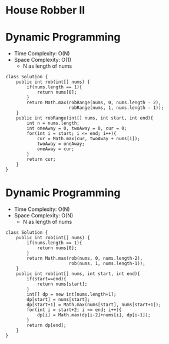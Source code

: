 # House Robber II
# Dynamic Programming 
* Time Complexity: O(N)
* Space Complexity: O(1)
	* N as length of nums
```
class Solution {
    public int rob(int[] nums) {
        if(nums.length == 1){
            return nums[0];
        }
        return Math.max(robRange(nums, 0, nums.length - 2),
                        robRange(nums, 1, nums.length - 1));
    }
    public int robRange(int[] nums, int start, int end){
        int n = nums.length;
        int oneAway = 0, twoAway = 0, cur = 0;
        for(int i = start; i <= end; i++){
            cur = Math.max(cur, twoAway + nums[i]);
            twoAway = oneAway;
            oneAway = cur;
        }
        return cur;
    }
}
```
# Dynamic Programming 
* Time Complexity: O(N)
* Space Complexity: O(N)
	* N as length of nums
```
class Solution {
    public int rob(int[] nums) {
        if(nums.length == 1){
            return nums[0];
        }
        return Math.max(rob(nums, 0, nums.length-2),
                        rob(nums, 1, nums.length-1));
    }
    public int rob(int[] nums, int start, int end){
        if(start==end){
            return nums[start];
        }
        int[] dp = new int[nums.length+1];
        dp[start] = nums[start];
        dp[start+1] = Math.max(nums[start], nums[start+1]);
        for(int i = start+2; i <= end; i++){
            dp[i] = Math.max(dp[i-2]+nums[i], dp[i-1]);
        }
        return dp[end];
    }
}
```